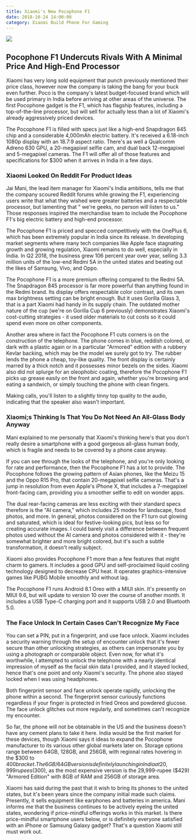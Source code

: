 ```yaml
---
title: Xiaomi's New Pocophone F1 
date: 2018-10-24 14:00:00
category: Xiaomi Build Phone For Gaming
---
```


![](/images/6.jpg)

## Pocophone F1 Undercuts Rivals With A Minimal Price And High-End Processor

Xiaomi has very long sold equipment that punch previously mentioned their price class, however now the company is taking the bang for your buck even further. Poco is the company's latest budget-focused brand which will be used primary in India before arriving at other areas of the universe. The first Pocophone gadget is the F1, which has flagship features, including a top-of-the-line processor, but will sell for actually less than a lot of Xiaomi's already aggressively priced devices.

<!-- more -->

The Pocophone F1 is filled with specs just like a high-end Snapdragon 845 chip and a considerable 4,000mAh electric battery. It's received a 6.18-inch 1080p display with an 18.7:9 aspect ratio. There's as well a Qualcomm Adreno 630 GPU, a 20-megapixel selfie cam, and dual back 12-megapixel and 5-megapixel cameras. The F1 will offer all of those features and specifications for $300 when it arrives in India in a few days.

### Xiaomi Looked On Reddit For Product Ideas

Jai Mani, the lead item manager for Xiaomi's India ambitions, tells me that the company scoured Reddit forums while growing the F1, experiencing users write that what they wished were greater batteries and a respectable processor, but lamenting that " we're geeks, no person will listen to us." Those responses inspired the merchandise team to include the Pocophone F1's big electric battery and high-end processor.

The Pocophone F1 is priced and specced competitively with the OnePlus 6, which has been extremely popular in India since its release. In developing market segments where many tech companies like Apple face stagnating growth and growing regulation, Xiaomi remains to do well, especially in India. In Q2 2018, the business grew 106 percent year over year, selling 3.3 million units of the low-end Redmi 5A in the united states and beating out the likes of Samsung, Vivo, and Oppo.

The Pocophone F1 is a more premium offering compared to the Redmi 5A. The Snapdragon 845 processor is far more powerful than anything found in the Redmi brand. Its display offers respectable color contrast, and its own max brightness setting can be bright enough. But it uses Gorilla Glass 3, that is a part Xiaomi had handy in its supply chain. The outdated mother nature of the cup (we're on Gorilla Cup 6 previously) demonstrates Xiaomi's cost-cutting strategies - it used older materials to cut costs so it could spend even more on other components.

Another area where in fact the Pocophone F1 cuts corners is on the construction of the telephone. The phone comes in blue, reddish colored, or dark with a plastic again or in a particular "Armored" edition with a rubbery Kevlar backing, which may be the model we surely got to try. The rubber lends the phone a cheap, toy-like quality. The front display is certainly marred by a thick notch and it possesses minor bezels on the sides. Xiaomi also did not splurge for an oleophobic coating, therefore the Pocophone F1 picks up grease easily on the front and again, whether you're browsing and eating a sandwich, or simply touching the phone with clean fingers.

Making calls, you'll listen to a slightly tinny top quality to the audio, indicating that the speaker also wasn't important.

### Xiaomi;s Thinking Is That You Do Not Need An All-Glass Body Anyway

Mani explained to me personally that Xiaomi's thinking here's that you don't really desire a smartphone with a good gorgeous all-glass human body, which is fragile and needs to be covered by a phone case anyway.

If you can see through the looks of the telephone, and you're only looking for rate and performance, then the Pocophone F1 has a lot to provide. The Pocophone follows the growing pattern of Asian phones, like the Meizu 15 and the Oppo R15 Pro, that contain 20-megapixel selfie cameras. That's a jump in resolution from even Apple's iPhone X, that includes a 7-megapixel front-facing cam, providing you a smoother selfie to edit on wonder apps.

The dual rear-facing cameras are less exciting with their standard specs therefore is the "AI camera," which includes 25 modes for landscape, food photos, and more. In general, photos considered on the F1 turn out glowing and saturated, which is ideal for festive-looking pics, but less so for creating accurate images. I could barely visit a difference between frequent photos used without the AI camera and photos considered with it - they're somewhat brighter and more bright colored, but it's such a subtle transformation, it doesn't really subject.

Xiaomi also provides Pocophone F1 more than a few features that might charm to gamers. It includes a good GPU and self-proclaimed liquid cooling technology designed to decrease CPU heat. It operates graphics-intensive games like PUBG Mobile smoothly and without lag.

The Pocophone F1 runs Android 8.1 Oreo with a MIUI skin. It's presently on MIUI 9.6, but will update to version 10 over the course of another month. It includes a USB Type-C charging port and it supports USB 2.0 and Bluetooth 5.0.

### The Face Unlock In Certain Cases Can't Recognize My Face

You can set a PIN, put in a fingerprint, and use face unlock. Xiaomi includes a security warning through the setup of encounter unlock that it's fewer secure than other unlocking strategies, as others can impersonate you by using a photograph or comparable object. Even now, for what it's worthwhile, I attempted to unlock the telephone with a nearly identical impression of myself as the facial skin data I provided, and it stayed locked, hence that's one point and only Xiaomi's security. The phone also stayed locked when I was using headphones.

Both fingerprint sensor and face unlock operate rapidly, unlocking the phone within a second. The fingerprint sensor curiously functions regardless if your finger is protected in fried Oreos and powdered glucose. The face unlock glitches out more regularly, and sometimes can't recognize my encounter.

So far, the phone will not be obtainable in the US and the business doesn't have any cement plans to take it here. India would be the first market for these devices, though Xiaomi says it ideas to expand the Pocophone manufacturer to its various other global markets later on. Storage options range between 64GB, 128GB, and 256GB, with regional rates hovering in the $300 to $400 bracket. The 6GB/64GB version is definitely launching in India at 20,999 rupees ($300), as the most expensive version is the 29,999-rupee ($429) "Armored Edition" with 8GB of RAM and 256GB of storage area.

Xiaomi has said during the past that it wish to bring its phones to the united states, but it's been years since the company initial made such claims. Presently, it sells equipment like earphones and batteries in america. Mani informs me that the business continues to be actively eyeing the united states, wondering if price-mindful offerings works in this market. Is there price-mindful smartphone users below, or is definitely everyone satisfied with an iPhone or Samsung Galaxy gadget? That's a question Xiaomi still must work out.